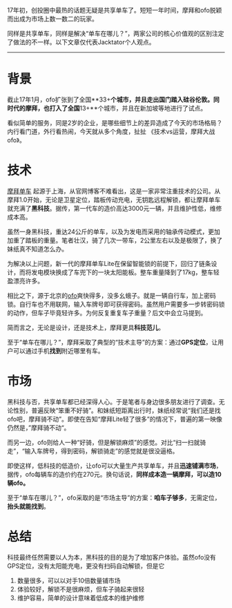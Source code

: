 17年初，创投圈中最热的话题无疑是共享单车了。短短一年时间，摩拜和ofo脱颖而出成为市场上数一数二的玩家。

同样是共享单车，同样是解决“单车在哪儿？”，两家公司的核心价值观的区别注定了做法的不一样。以下文章仅代表Jacktator个人观点。

---

# 背景

截止17年1月，ofo扩张到了全国**33+**个城市，并且走出国门踏入硅谷伦敦。同时代的摩拜，也打入了全国**13+**个城市，并且在新加坡等地进行了试点。

看似简单的服务，同是2岁的企业，是哪些细节上的差异造成了今天的市场格局？内行看门道，外行看热闹，今天就从多个角度，扯扯 《技术vs运营，摩拜大战ofo》。

# 技术

[摩拜单车](http://mobike.com/cn/) 起源于上海，从官网博客不难看出，这是一家非常注重技术的公司。从摩拜1.0开始，无论是卫星定位，踏板传动充电，无钥匙远程解锁，都让摩拜单车就充满了**黑科技**。据传，第一代车的造价高达3000元一辆，并且维护性低，维修成本高。

虽然一身黑科技，重达24公斤的单车，以及为发电而采用的轴承传动模式，更加加重了踏板的重量。笔者壮汉，骑了几次一带车，2公里左右以及是极限了，换了妹纸真不知道怎么办。

为解决以上问题，新一代的摩拜单车Lite在保留智能锁的前提下，回归了链条设计，而将发电模块换成了车兜下的一块太阳能板。整车重量降到了17kg，整车轻盈漂亮许多。

相比之下，源于北京的[ofo](http://www.ofo.so/)爽快得多，没多幺蛾子。就是一辆自行车，加上密码锁。自行车也不用联网，输入车牌号即可获得密码。虽然用户需要多一步转密码锁的动作，但车子毕竟轻许多。为何反复重复车子重量？后文中会立马提到。

简而言之，无论是设计，还是技术上，摩拜更具**科技范儿**。

至于“单车在哪儿？”，摩拜采取了典型的“技术主导”的方案：通过**GPS定位**，让用户可以通过手机**找到**附近哪里有车。

# 市场

黑科技与否，共享单车都已经深得人心。于是笔者与身边很多朋友进行了调查。无论性别，普遍反映“笨重不好骑”。和妹纸短距离出行时，妹纸经常说“我们还是找ofo吧，摩拜骑不动”。即使在告知“摩拜Lite轻了很多”的情况下，普遍的第一映像仍然是，”摩拜骑不动“。

而另一边，ofo则给人一种“好骑，但是解锁麻烦”的感觉。对比“扫一扫就骑走”，“输入车牌号，得到密码，解锁骑走”的感觉就是很没逼格。

即使这样，低科技的低造价，让ofo可以大量生产共享单车，并且**迅速铺满市场**，据传，ofo每辆车的造价约在270元。换句话说，**同样成本造一辆摩拜，可以造10辆ofo。** 

至于“单车在哪儿？”，ofo采取的是“市场主导”的方案：**咱车子够多**，无需定位，**抬头就能找到**。

# 总结

科技最终任然需要以人为本，黑科技的目的是为了增加客户体验。虽然ofo没有GPS定位，没有太阳能充电，更没有扫码自动解锁，但是它

1. 数量很多，可以以对手10倍数量铺市场
1. 体验较好，解锁不是很麻烦，但车子骑起来很轻
1. 维护容易，简单的设计意味着低成本的维护维修
